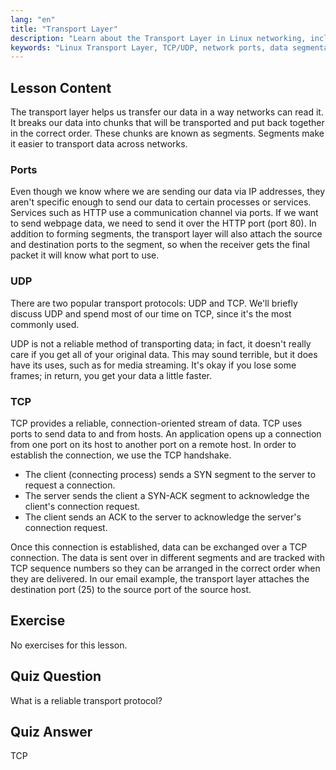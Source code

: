 ```yaml
---
lang: "en"
title: "Transport Layer"
description: "Learn about the Transport Layer in Linux networking, including TCP/UDP protocols, ports, and data segmentation. Understand how data is transferred reliably."
keywords: "Linux Transport Layer, TCP/UDP, network ports, data segmentation, Linux networking, beginner tutorial, network protocols"
---
```


## Lesson Content

The transport layer helps us transfer our data in a way networks can read it. It breaks our data into chunks that will be transported and put back together in the correct order. These chunks are known as segments. Segments make it easier to transport data across networks.

### Ports

Even though we know where we are sending our data via IP addresses, they aren't specific enough to send our data to certain processes or services. Services such as HTTP use a communication channel via ports. If we want to send webpage data, we need to send it over the HTTP port (port 80). In addition to forming segments, the transport layer will also attach the source and destination ports to the segment, so when the receiver gets the final packet it will know what port to use.

### UDP

There are two popular transport protocols: UDP and TCP. We'll briefly discuss UDP and spend most of our time on TCP, since it's the most commonly used.

UDP is not a reliable method of transporting data; in fact, it doesn't really care if you get all of your original data. This may sound terrible, but it does have its uses, such as for media streaming. It's okay if you lose some frames; in return, you get your data a little faster.

### TCP

TCP provides a reliable, connection-oriented stream of data. TCP uses ports to send data to and from hosts. An application opens up a connection from one port on its host to another port on a remote host. In order to establish the connection, we use the TCP handshake.

- The client (connecting process) sends a SYN segment to the server to request a connection.
- The server sends the client a SYN-ACK segment to acknowledge the client's connection request.
- The client sends an ACK to the server to acknowledge the server's connection request.

Once this connection is established, data can be exchanged over a TCP connection. The data is sent over in different segments and are tracked with TCP sequence numbers so they can be arranged in the correct order when they are delivered. In our email example, the transport layer attaches the destination port (25) to the source port of the source host.

## Exercise

No exercises for this lesson.

## Quiz Question

What is a reliable transport protocol?

## Quiz Answer

TCP

